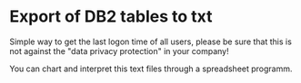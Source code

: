 # Export of DB2 tables to txt

Simple way to get the last logon time of all users, please be sure that this is not against the "data privacy protection" in your company!

You can chart and interpret this text files through a spreadsheet programm.